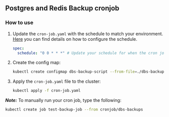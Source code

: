 ## Postgres and Redis Backup cronjob

### How to use

1. Update the ```cron-job.yaml``` with the schedule to match your environment. 
    [Here](https://kubernetes.io/docs/concepts/workloads/controllers/cron-jobs) you can find details on how to configure the schedule.
    ```yaml
    spec:
      schedule: "0 0 * * *" # Update your schedule for when the cron job runs
    ```


2. Create the config map:
    ```bash
    kubectl create configmap dbs-backup-script --from-file=./dbs-backup.sh
    ```

3. Apply the ```cron-job.yaml``` file to the cluster:
    ```bash
    kubectl apply -f cron-job.yaml
    ```
***Note:*** To manually run your cron job, type the following:
```bash
kubectl create job test-backup-job --from cronjob/dbs-backups
```
